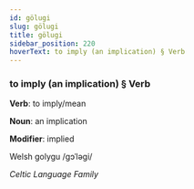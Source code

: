 ```yaml
---
id: gölugi
slug: gölugi
title: gölugi
sidebar_position: 220
hoverText: to imply (an implication) § Verb
---
```


### to imply (an implication) § Verb

**Verb**: to imply/mean

**Noun**: an implication

**Modifier**: implied

Welsh golygu /ɡɔˈləɡi/

*Celtic Language Family*